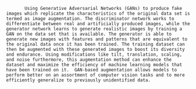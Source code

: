            Using Generative Adversarial Networks (GANs) to produce fake images which replicate the characteristics of the original data set is termed as image augmentation. The discriminator network works to differentiate between real and artificially produced images, while the generator network learns to generate realistic images by training a GAN on the data set that is available. The generator is able to generate new images with features and patterns that are equivalent to the original data once it has been trained. The training dataset can then be augmented with these generated images to boost its diversity and endurance. Using modifications like tilt, translation, scaling, and noise furthermore, this augmentation method can enhance the dataset and maximize the efficiency of machine learning models that have been trained on it.  GAN-based augmentation allows models to perform better on an assortment of computer vision tasks and to more efficiently generalize to previously unidentified data.

